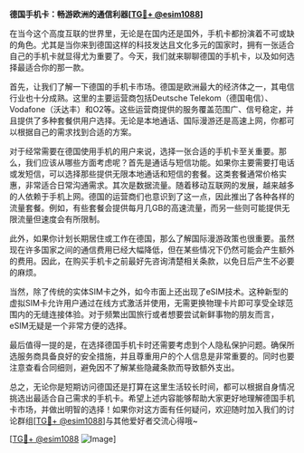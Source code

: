 **德国手机卡：畅游欧洲的通信利器[[TG💪+ @esim1088](https://t.me/s/esim1088)]**

在当今这个高度互联的世界里，无论是在国内还是国外，手机卡都扮演着不可或缺的角色。尤其是当你来到德国这样的科技发达且文化多元的国家时，拥有一张适合自己的手机卡就显得尤为重要了。今天，我们就来聊聊德国的手机卡，以及如何选择最适合你的那一款。

首先，让我们了解一下德国的手机卡市场。德国是欧洲最大的经济体之一，其电信行业也十分成熟。这里的主要运营商包括Deutsche Telekom（德国电信）、Vodafone（沃达丰）和O2等。这些运营商提供的服务覆盖范围广、信号稳定，并且提供了多种套餐供用户选择。无论是本地通话、国际漫游还是高速上网，你都可以根据自己的需求找到合适的方案。

对于经常需要在德国使用手机的用户来说，选择一张合适的手机卡至关重要。那么，我们应该从哪些方面考虑呢？首先是通话与短信功能。如果你主要需要打电话或发短信，可以选择那些提供无限本地通话和短信的套餐。这类套餐通常价格实惠，非常适合日常沟通需求。其次是数据流量。随着移动互联网的发展，越来越多的人依赖于手机上网。德国的运营商们也意识到了这一点，因此推出了各种各样的流量套餐。例如，有些套餐会提供每月几GB的高速流量，而另一些则可能提供无限流量但速度会有所限制。

此外，如果你计划长期居住或工作在德国，那么了解国际漫游政策也很重要。虽然现在许多国家之间的通信费用已经大幅降低，但在某些情况下仍然可能会产生额外的费用。因此，在购买手机卡之前最好先咨询清楚相关条款，以免日后产生不必要的麻烦。

当然，除了传统的实体SIM卡之外，如今市面上还出现了eSIM技术。这种新型的虚拟SIM卡允许用户通过在线方式激活并使用，无需更换物理卡片即可享受全球范围内的无缝连接体验。对于频繁出国旅行或者想要尝试新鲜事物的朋友而言，eSIM无疑是一个非常方便的选择。

最后值得一提的是，在选择德国手机卡时还需要考虑到个人隐私保护问题。确保所选服务商具备良好的安全措施，并且尊重用户的个人信息是非常重要的。同时也要注意查看合同细则，避免因不了解某些隐藏条款而导致额外支出。

总之，无论你是短期访问德国还是打算在这里生活较长时间，都可以根据自身情况挑选出最适合自己需求的手机卡。希望上述内容能够帮助大家更好地理解德国手机卡市场，并做出明智的选择！如果你对这方面有任何疑问，欢迎随时加入我们的讨论群组[[TG💪+ @esim1088](https://t.me/s/esim1088)]与其他爱好者交流心得哦~

[[TG💪+ @esim1088](https://t.me/s/esim1088) ![Image](https://i.postimg.cc/4NQfJmqS/Snipaste-2025-05-13-00-14-12.png)]